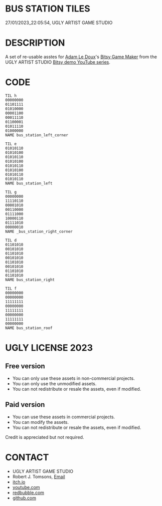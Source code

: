 BUS STATION TILES
=================
27/01/2023_22:05:54, UGLY ARTIST GAME STUDIO

DESCRIPTION
===========

A set of re-usable asstes for [Adam Le Doux](https://twitter.com/adamledoux)'s 
[Bitsy Game Maker](https://ledoux.itch.io/bitsy) from the UGLY ARTIST 
STUDIO [Bitsy demo YouTube series](https://www.youtube.com/@uglyartistgamestudio).

CODE
====

	TIL h
	00000000
	01101111
	01010000
	00001100
	00011110
	01100001
	01011110
	01000000
	NAME bus_station_left_corner

	TIL e
	01010110
	01010100
	01010110
	01010100
	01010110
	01010100
	01010110
	01010110
	NAME bus_station_left

	TIL g
	00000000
	11110110
	00001010
	00110000
	01111000
	10000110
	01111010
	00000010
	NAME _bus_station_right_corner

	TIL d
	01101010
	00101010
	01101010
	00101010
	01101010
	00101010
	01101010
	01101010
	NAME bus_station_right

	TIL f
	00000000
	00000000
	11111111
	00000000
	11111111
	00000000
	11111111
	00000000
	NAME bus_station_roof

UGLY LICENSE 2023
================= 

Free version
------------

* You can only use these assets in non-commercial projects.
* You can only use the unmodified assets.
* You can not redistribute or resale the assets, even if modified.

Paid version
------------

* You can use these assets in commercial projects.
* You can modify the assets.
* You can not redistribute or resale  the assets, even if modified.

Credit is appreciated but not required.

CONTACT
=======

* UGLY ARTIST GAME STUDIO
* Robert J. Tomsons, [Email](robertjtomsons@icloud.com)
* [itch.io](https://ugly-artist-studio.itch.io) 
* [youtube.com](https://www.youtube.com/@uglyartistgamestudio)
* [redbubble.com](https://www.redbubble.com/people/uglyartistmerch/)
* [github.com](https://github.com/uglyartistgamestudio)